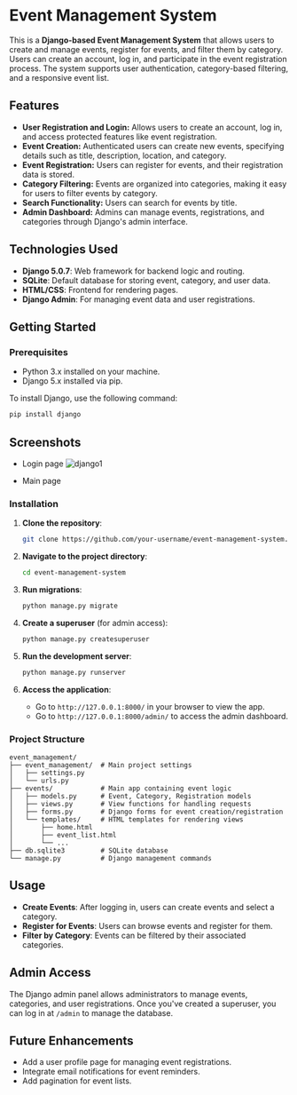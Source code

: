 # Event Management System

This is a **Django-based Event Management System** that allows users to create and manage events, register for events, and filter them by category. Users can create an account, log in, and participate in the event registration process. The system supports user authentication, category-based filtering, and a responsive event list.

## Features

- **User Registration and Login:** Allows users to create an account, log in, and access protected features like event registration.
- **Event Creation:** Authenticated users can create new events, specifying details such as title, description, location, and category.
- **Event Registration:** Users can register for events, and their registration data is stored.
- **Category Filtering:** Events are organized into categories, making it easy for users to filter events by category.
- **Search Functionality:** Users can search for events by title.
- **Admin Dashboard:** Admins can manage events, registrations, and categories through Django's admin interface.

## Technologies Used

- **Django 5.0.7**: Web framework for backend logic and routing.
- **SQLite**: Default database for storing event, category, and user data.
- **HTML/CSS**: Frontend for rendering pages.
- **Django Admin**: For managing event data and user registrations.

## Getting Started

### Prerequisites

- Python 3.x installed on your machine.
- Django 5.x installed via pip.

To install Django, use the following command:
```bash
pip install django
```
## Screenshots
- Login page
![django1](https://github.com/user-attachments/assets/3e757061-d980-420c-b060-51aa08d3dec3)

- Main page
  



### Installation

1. **Clone the repository**:
   ```bash
   git clone https://github.com/your-username/event-management-system.git
   ```

2. **Navigate to the project directory**:
   ```bash
   cd event-management-system
   ```

3. **Run migrations**:
   ```bash
   python manage.py migrate
   ```

4. **Create a superuser** (for admin access):
   ```bash
   python manage.py createsuperuser
   ```

5. **Run the development server**:
   ```bash
   python manage.py runserver
   ```

6. **Access the application**:
   - Go to `http://127.0.0.1:8000/` in your browser to view the app.
   - Go to `http://127.0.0.1:8000/admin/` to access the admin dashboard.

### Project Structure

```text
event_management/
├── event_management/  # Main project settings
│   ├── settings.py
│   └── urls.py
├── events/            # Main app containing event logic
│   ├── models.py      # Event, Category, Registration models
│   ├── views.py       # View functions for handling requests
│   ├── forms.py       # Django forms for event creation/registration
│   └── templates/     # HTML templates for rendering views
│       ├── home.html
│       ├── event_list.html
│       └── ...
├── db.sqlite3         # SQLite database
└── manage.py          # Django management commands
```

## Usage

- **Create Events**: After logging in, users can create events and select a category.
- **Register for Events**: Users can browse events and register for them.
- **Filter by Category**: Events can be filtered by their associated categories.

## Admin Access

The Django admin panel allows administrators to manage events, categories, and user registrations. Once you've created a superuser, you can log in at `/admin` to manage the database.

## Future Enhancements

- Add a user profile page for managing event registrations.
- Integrate email notifications for event reminders.
- Add pagination for event lists.

